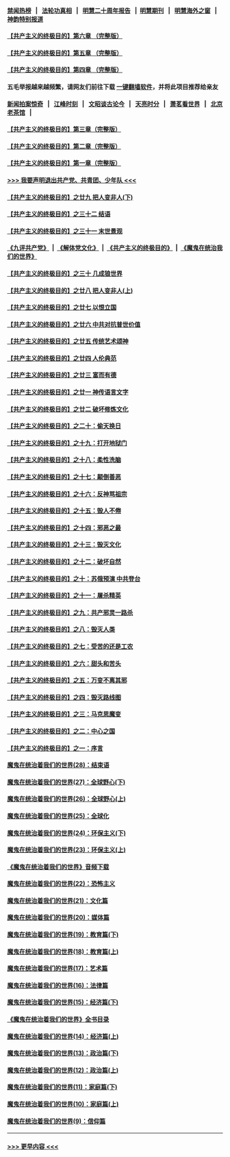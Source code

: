 #### [禁闻热榜](热点新闻.md?=0)  &nbsp;&nbsp;|&nbsp;&nbsp; [法轮功真相](https://github.com/gfw-breaker/truth/blob/master/README.md?=0) &nbsp;&nbsp;|&nbsp;&nbsp; [明慧二十周年报告](https://github.com/gfw-breaker/mh-reports/blob/master/README.md?=0) &nbsp;&nbsp;|&nbsp;&nbsp;[明慧期刊](https://github.com/gfw-breaker/mh-qikan) &nbsp;&nbsp;|&nbsp;&nbsp; [明慧海外之窗](https://github.com/gfw-breaker/mh-news/blob/master/README.md?=0) &nbsp;&nbsp;|&nbsp;&nbsp; [神韵特别报道](https://github.com/gfw-breaker/mh-news/blob/master/shenyun.md?=0)
#### [【共产主义的终极目的】第六章 （完整版）](../pages/nsc422/n11428913.md?t=03011102) 
#### [【共产主义的终极目的】第五章 （完整版）](../pages/nsc422/n11428912.md?t=03011102) 
#### [【共产主义的终极目的】第四章 （完整版）](../pages/nsc422/n11428907.md?t=03011102) 
#### 五毛举报越来越频繁，请网友们前往下载 [一键翻墙软件](https://github.com/gfw-breaker/ssr-accounts)，并将此项目推荐给亲友
#### [新闻拍案惊奇](https://github.com/gfw-breaker/banned-news/blob/master/pages/link4.md) &nbsp;&nbsp;|&nbsp;&nbsp; [江峰时刻](https://github.com/gfw-breaker/banned-news/blob/master/pages/link4.md) &nbsp;&nbsp;|&nbsp;&nbsp; [文昭谈古论今](https://github.com/gfw-breaker/banned-news/blob/master/pages/link4.md) &nbsp;&nbsp;|&nbsp;&nbsp; [天亮时分](https://github.com/gfw-breaker/banned-news/blob/master/pages/link4.md) &nbsp;&nbsp;|&nbsp;&nbsp; [萧茗看世界](https://github.com/gfw-breaker/banned-news/blob/master/pages/link4.md) &nbsp;&nbsp;|&nbsp;&nbsp; [北京老茶馆](https://github.com/gfw-breaker/banned-news/blob/master/pages/link4.md) &nbsp;&nbsp;|&nbsp;&nbsp; 
#### [【共产主义的终极目的】第三章（完整版）](../pages/nsc422/n11428848.md?t=03011102) 
#### [【共产主义的终极目的】第二章（完整版）](../pages/nsc422/n11428831.md?t=03011102) 
#### [【共产主义的终极目的】第一章（完整版）](../pages/nsc422/n11417651.md?t=03011102) 
#### [>>> 我要声明退出共产党、共青团、少年队 <<<](https://github.com/begood0513/goodnews/blob/master/quit/letter.md) 
#### [【共产主义的终极目的】之廿九 把人变非人(下)](../pages/nsc422/n11344140.md?t=03011102) 
#### [【共产主义的终极目的】之三十二 结语](../pages/nsc422/n11360535.md?t=03011102) 
#### [【共产主义的终极目的】之三十一 末世景观](../pages/nsc422/n11351129.md?t=03011102) 
#### [《九评共产党》](https://github.com/begood0513/9ping.md/blob/master/README.md) &nbsp;|&nbsp; [《解体党文化》](../../../../jtdwh.md/blob/master/README.md)  &nbsp;|&nbsp; [《共产主义的终极目的》](../../../../gczydzjmd.md/blob/master/README.md) &nbsp;|&nbsp; [《魔鬼在统治我们的世界》](../../../../mgztzwmdsj.md/blob/master/README.md) 
#### [【共产主义的终极目的】之三十 几成狼世界](../pages/nsc422/n11348280.md?t=03011102) 
#### [【共产主义的终极目的】之廿八 把人变非人(上)](../pages/nsc422/n11340492.md?t=03011102) 
#### [【共产主义的终极目的】之廿七 以恨立国](../pages/nsc422/n11336944.md?t=03011102) 
#### [【共产主义的终极目的】之廿六 中共对抗普世价值](../pages/nsc422/n11324785.md?t=03011102) 
#### [【共产主义的终极目的】之廿五 传统艺术颂神](../pages/nsc422/n11296396.md?t=03011102) 
#### [【共产主义的终极目的】之廿四 人伦典范](../pages/nsc422/n11296397.md?t=03011102) 
#### [【共产主义的终极目的】之廿三 富而有德](../pages/nsc422/n11283598.md?t=03011102) 
#### [【共产主义的终极目的】之廿一 神传语言文字](../pages/nsc422/n11263265.md?t=03011102) 
#### [【共产主义的终极目的】之廿二 破坏修炼文化](../pages/nsc422/n11245728.md?t=03011102) 
#### [【共产主义的终极目的】之二十：偷天换日](../pages/nsc422/n11238846.md?t=03011102) 
#### [【共产主义的终极目的】之十九：打开地狱门](../pages/nsc422/n11206376.md?t=03011102) 
#### [【共产主义的终极目的】之十八：柔性洗脑](../pages/nsc422/n11199994.md?t=03011102) 
#### [【共产主义的终极目的】之十七：颠倒善恶](../pages/nsc422/n11179782.md?t=03011102) 
#### [【共产主义的终极目的】之十六：反神骂祖宗](../pages/nsc422/n11166798.md?t=03011102) 
#### [【共产主义的终极目的】之十五：毁人不倦](../pages/nsc422/n11166792.md?t=03011102) 
#### [【共产主义的终极目的】之十四：邪恶之最](../pages/nsc422/n11150249.md?t=03011102) 
#### [【共产主义的终极目的】之十三：毁灭文化](../pages/nsc422/n11135227.md?t=03011102) 
#### [【共产主义的终极目的】之十二：破坏自然](../pages/nsc422/n11135214.md?t=03011102) 
#### [【共产主义的终极目的】之十：苏俄预演 中共登台](../pages/nsc422/n11118424.md?t=03011102) 
#### [【共产主义的终极目的】之十一：屠杀精英](../pages/nsc422/n11118442.md?t=03011102) 
#### [【共产主义的终极目的】之九：共产邪灵一路杀](../pages/nsc422/n11114139.md?t=03011102) 
#### [【共产主义的终极目的】之八：毁灭人类](../pages/nsc422/n11108503.md?t=03011102) 
#### [【共产主义的终极目的】之七：受苦的还是工农](../pages/nsc422/n11101809.md?t=03011102) 
#### [【共产主义的终极目的】之六：甜头和苦头](../pages/nsc422/n11096971.md?t=03011102) 
#### [【共产主义的终极目的】之五：万变不离其邪](../pages/nsc422/n11091285.md?t=03011102) 
#### [【共产主义的终极目的】之四：毁灭路线图](../pages/nsc422/n11086284.md?t=03011102) 
#### [【共产主义的终极目的】之三：马克思魔变](../pages/nsc422/n11061941.md?t=03011102) 
#### [【共产主义的终极目的】之二：中心之国](../pages/nsc422/n11047728.md?t=03011102) 
#### [【共产主义的终极目的】之一：序言](../pages/nsc422/n11086077.md?t=03011102) 
#### [魔鬼在统治着我们的世界(28)：结束语](../pages/nsc422/n10936246.md?t=03011102) 
#### [魔鬼在统治着我们的世界(27)：全球野心(下)](../pages/nsc422/n10928319.md?t=03011102) 
#### [魔鬼在统治着我们的世界(26)：全球野心(上)](../pages/nsc422/n10900318.md?t=03011102) 
#### [魔鬼在统治着我们的世界(25)：全球化](../pages/nsc422/n10788205.md?t=03011102) 
#### [魔鬼在统治着我们的世界(24)：环保主义(下)](../pages/nsc422/n10695307.md?t=03011102) 
#### [魔鬼在统治着我们的世界(23)：环保主义(上)](../pages/nsc422/n10688613.md?t=03011102) 
#### [《魔鬼在统治着我们的世界》音频下载](../pages/nsc422/n10635553.md?t=03011102) 
#### [魔鬼在统治着我们的世界(22)：恐怖主义](../pages/nsc422/n10614727.md?t=03011102) 
#### [魔鬼在统治着我们的世界(21)：文化篇](../pages/nsc422/n10597706.md?t=03011102) 
#### [魔鬼在统治着我们的世界(20)：媒体篇](../pages/nsc422/n10586579.md?t=03011102) 
#### [魔鬼在统治着我们的世界(19)：教育篇(下)](../pages/nsc422/n10564808.md?t=03011102) 
#### [魔鬼在统治着我们的世界(18)：教育篇(上)](../pages/nsc422/n10526970.md?t=03011102) 
#### [魔鬼在统治着我们的世界(17)：艺术篇](../pages/nsc422/n10499093.md?t=03011102) 
#### [魔鬼在统治着我们的世界(16)：法律篇](../pages/nsc422/n10485969.md?t=03011102) 
#### [魔鬼在统治着我们的世界(15)：经济篇(下)](../pages/nsc422/n10469975.md?t=03011102) 
#### [《魔鬼在统治着我们的世界》全书目录](../pages/nsc422/n10464261.md?t=03011102) 
#### [魔鬼在统治着我们的世界(14)：经济篇(上)](../pages/nsc422/n10457370.md?t=03011102) 
#### [魔鬼在统治着我们的世界(13)：政治篇(下)](../pages/nsc422/n10448270.md?t=03011102) 
#### [魔鬼在统治着我们的世界(12)：政治篇(上)](../pages/nsc422/n10444576.md?t=03011102) 
#### [魔鬼在统治着我们的世界(11)：家庭篇(下)](../pages/nsc422/n10440961.md?t=03011102) 
#### [魔鬼在统治着我们的世界(10)：家庭篇(上)](../pages/nsc422/n10435448.md?t=03011102) 
#### [魔鬼在统治着我们的世界(9)：信仰篇](../pages/nsc422/n10432159.md?t=03011102) 

----
#### [ >>> 更早内容 <<< ](../indexes/nsc422-earlier.md)

